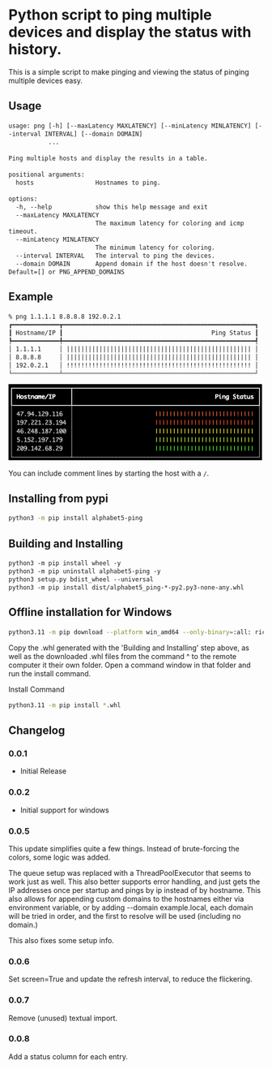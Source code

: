 # Python script to ping multiple devices and display the status with history.

This is a simple script to make pinging and viewing the status of pinging multiple devices easy.

## Usage

```
usage: png [-h] [--maxLatency MAXLATENCY] [--minLatency MINLATENCY] [--interval INTERVAL] [--domain DOMAIN]
           ...

Ping multiple hosts and display the results in a table.

positional arguments:
  hosts                 Hostnames to ping.

options:
  -h, --help            show this help message and exit
  --maxLatency MAXLATENCY
                        The maximum latency for coloring and icmp timeout.
  --minLatency MINLATENCY
                        The minimum latency for coloring.
  --interval INTERVAL   The interval to ping the devices.
  --domain DOMAIN       Append domain if the host doesn't resolve. Default=[] or PNG_APPEND_DOMAINS
```

## Example

```
% png 1.1.1.1 8.8.8.8 192.0.2.1
┏━━━━━━━━━━━━━┳━━━━━━━━━━━━━━━━━━━━━━━━━━━━━━━━━━━━━━━━━━━━━━━━━━━━━┓
┃ Hostname/IP ┃                                         Ping Status ┃
┡━━━━━━━━━━━━━╇━━━━━━━━━━━━━━━━━━━━━━━━━━━━━━━━━━━━━━━━━━━━━━━━━━━━━┩
│ 1.1.1.1     │ ||||||||||||||||||||||||||||||||||||||||||||||||||| │
│ 8.8.8.8     │ ||||||||||||||||||||||||||||||||||||||||||||||||||| │
│ 192.0.2.1   │ !!!!!!!!!!!!!!!!!!!!!!!!!!!!!!!!!!!!!!!!!!!!!!!!!!! │
└─────────────┴─────────────────────────────────────────────────────┘
```

![](README_images/2022-11-22-09-41-22.png)


You can include comment lines by starting the host with a `/`.

## Installing from pypi

```bash
python3 -m pip install alphabet5-ping
```

## Building and Installing

```
python3 -m pip install wheel -y
python3 -m pip uninstall alphabet5-ping -y
python3 setup.py bdist_wheel --universal
python3 -m pip install dist/alphabet5_ping-*-py2.py3-none-any.whl
```

## Offline installation for Windows

```bash
python3.11 -m pip download --platform win_amd64 --only-binary=:all: rich
```

Copy the .whl generated with the 'Building and Installing'  step above, as well as the downloaded .whl files from the command ^ to the remote computer it their own folder. Open a command window in that folder and run the install command.

Install Command

```bash
python3.11 -m pip install *.whl
```

## Changelog

### 0.0.1
- Initial Release

### 0.0.2
- Initial support for windows

### 0.0.5

This update simplifies quite a few things. Instead of brute-forcing the colors, some logic was added.

The queue setup was replaced with a ThreadPoolExecutor that seems to work just as well. This also better supports error handling, and just gets the IP addresses once per startup and pings by ip instead of by hostname. This also allows for appending custom domains to the hostnames either via environment variable, or by adding --domain example.local, each domain will be tried in order, and the first to resolve will be used (including no domain.)

This also fixes some setup info.

### 0.0.6

Set screen=True and update the refresh interval, to reduce the flickering.

### 0.0.7

Remove (unused) textual import.

### 0.0.8

Add a status column for each entry.
